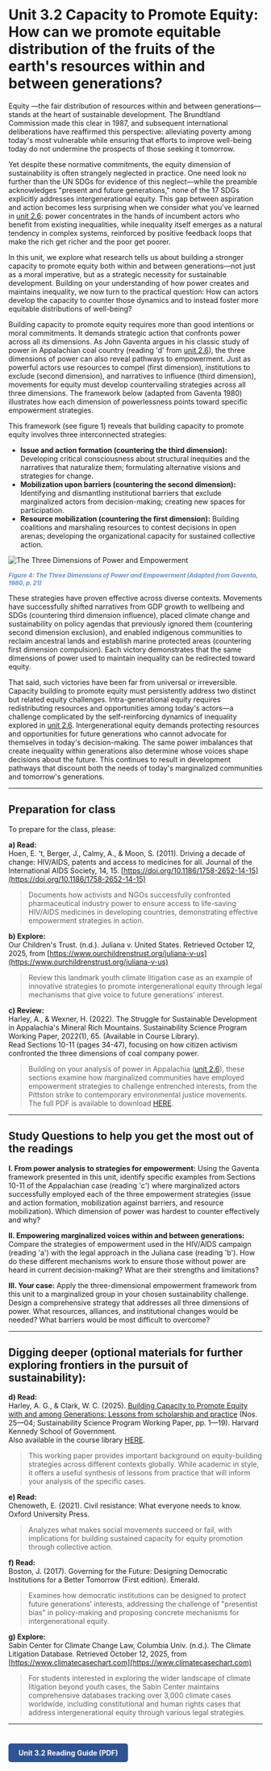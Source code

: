 # Unit 3.2 Capacity to Promote Equity: How can we promote equitable distribution of the fruits of the earth's resources within and between generations?

Equity —the fair distribution of resources within and between generations—stands at the heart of sustainable development. The Brundtland Commission made this clear in 1987, and subsequent international deliberations have reaffirmed this perspective: alleviating poverty among today's most vulnerable while ensuring that efforts to improve well-being today do not undermine the prospects of those seeking it tomorrow.

Yet despite these normative commitments, the equity dimension of sustainability is often strangely neglected in practice. One need look no further than the UN SDGs for evidence of this neglect—while the preamble acknowledges "present and future generations," none of the 17 SDGs explicitly addresses intergenerational equity. This gap between aspiration and action becomes less surprising when we consider what you've learned in [unit 2.6](/sustdev/part-2-anthropocene/unit-2-6-actors-institutions-power/): power concentrates in the hands of incumbent actors who benefit from existing inequalities, while inequality itself emerges as a natural tendency in complex systems, reinforced by positive feedback loops that make the rich get richer and the poor get poorer.

In this unit, we explore what research tells us about building a stronger capacity to promote equity both within and between generations—not just as a moral imperative, but as a strategic necessity for sustainable development. Building on your understanding of how power creates and maintains inequality, we now turn to the practical question: How can actors develop the capacity to counter those dynamics and to instead foster more equitable distributions of well-being?

Building capacity to promote equity requires more than good intentions or moral commitments. It demands strategic action that confronts power across all its dimensions. As John Gaventa argues in his classic study of power in Appalachian coal country (reading 'd' from [unit 2.6](/sustdev/part-2-anthropocene/unit-2-6-actors-institutions-power/)), the three dimensions of power can also reveal pathways to empowerment. Just as powerful actors use resources to compel (first dimension), institutions to exclude (second dimension), and narratives to influence (third dimension), movements for equity must develop countervailing strategies across all three dimensions. The framework below (adapted from Gaventa 1980) illustrates how each dimension of powerlessness points toward specific empowerment strategies.

This framework (see figure 1) reveals that building capacity to promote equity involves three interconnected strategies:
- **Issue and action formation (countering the third dimension):** Developing critical consciousness about structural inequities and the narratives that naturalize them; formulating alternative visions and strategies for change.
- **Mobilization upon barriers (countering the second dimension):** Identifying and dismantling institutional barriers that exclude marginalized actors from decision-making; creating new spaces for participation.
- **Resource mobilization (countering the first dimension):** Building coalitions and marshaling resources to contest decisions in open arenas; developing the organizational capacity for sustained collective action.

![The Three Dimensions of Power and Empowerment](../../images/empowerment_gaventa.png)
<p style="font-size:0.85em; font-weight:bold; font-style:italic; color:#4472C4; opacity:0.8; margin-top:8px;">
Figure 4: The Three Dimensions of Power and Empowerment (Adapted from Gaventa, 1980, p. 21)
</p>

These strategies have proven effective across diverse contexts. Movements have successfully shifted narratives from GDP growth to wellbeing and SDGs (countering third dimension influence), placed climate change and sustainability on policy agendas that previously ignored them (countering second dimension exclusion), and enabled indigenous communities to reclaim ancestral lands and establish marine protected areas (countering first dimension compulsion). Each victory demonstrates that the same dimensions of power used to maintain inequality can be redirected toward equity.

That said, such victories have been far from universal or irreversible. Capacity building to promote equity must persistently address two distinct but related equity challenges. Intra-generational equity requires redistributing resources and opportunities among today's actors—a challenge complicated by the self-reinforcing dynamics of inequality explored in [unit 2.6](/sustdev/part-2-anthropocene/unit-2-6-actors-institutions-power/). Intergenerational equity demands protecting resources and opportunities for future generations who cannot advocate for themselves in today's decision-making. The same power imbalances that create inequality within generations also determine whose voices shape decisions about the future. This continues to result in development pathways that discount both the needs of today's marginalized communities and tomorrow's generations.

---

## Preparation for class

To prepare for the class, please:

**a) Read:**  
Hoen, E. 't, Berger, J., Calmy, A., & Moon, S. (2011). Driving a decade of change: HIV/AIDS, patents and access to medicines for all. Journal of the International AIDS Society, 14, 15. [https://doi.org/10.1186/1758-2652-14-15](https://doi.org/10.1186/1758-2652-14-15)  
> Documents how activists and NGOs successfully confronted pharmaceutical industry power to ensure access to life-saving HIV/AIDS medicines in developing countries, demonstrating effective empowerment strategies in action.

**b) Explore:**  
Our Children's Trust. (n.d.). Juliana v. United States. Retrieved October 12, 2025, from [https://www.ourchildrenstrust.org/juliana-v-us](https://www.ourchildrenstrust.org/juliana-v-us)  
> Review this landmark youth climate litigation case as an example of innovative strategies to promote intergenerational equity through legal mechanisms that give voice to future generations' interest.

**c) Review:**  
Harley, A., & Wexner, H. (2022). The Struggle for Sustainable Development in Appalachia's Mineral Rich Mountains. Sustainability Science Program Working Paper, 2022(1), 65. (Available in Course Library).  
Read Sections 10-11 (pages 34-47), focusing on how citizen activism confronted the three dimensions of coal company power.  
> Building on your analysis of power in Appalachia ([unit 2.6](/sustdev/part-2-anthropocene/unit-2-6-actors-institutions-power/)), these sections examine how marginalized communities have employed empowerment strategies to challenge entrenched interests, from the Pittston strike to contemporary environmental justice movements.  
> The full PDF is available to download [HERE](../../course-library/teaching-cases/case-appalachia.pdf).

---

## Study Questions to help you get the most out of the readings

**I. From power analysis to strategies for empowerment:** Using the Gaventa framework presented in this unit, identify specific examples from Sections 10-11 of the Appalachian case (reading 'c') where marginalized actors successfully employed each of the three empowerment strategies (issue and action formation, mobilization against barriers, and resource mobilization). Which dimension of power was hardest to counter effectively and why?

**II. Empowering marginalized voices within and between generations:** Compare the strategies of empowerment used in the HIV/AIDS campaign (reading 'a') with the legal approach in the Juliana case (reading 'b'). How do these different mechanisms work to ensure those without power are heard in current decision-making? What are their strengths and limitations?

**III. Your case:** Apply the three-dimensional empowerment framework from this unit to a marginalized group in your chosen sustainability challenge. Design a comprehensive strategy that addresses all three dimensions of power. What resources, alliances, and institutional changes would be needed? What barriers would be most difficult to overcome?

---

## Digging deeper (optional materials for further exploring frontiers in the pursuit of sustainability):

**d) Read:**  
Harley, A. G., & Clark, W. C. (2025). [Building Capacity to Promote Equity with and among Generations: Lessons from scholarship and practice](https://www.hks.harvard.edu/sites/default/files/centers/mrcbg/programs/sustsci/files/Equity%20Capacity_SSP%20Working%20Paper.pdf) (Nos. 25—04; Sustainability Science Program Working Paper, pp. 1—19). Harvard Kennedy School of Government.  
Also available in the course library [HERE](../../course-library/readings/capacity-equity.pdf).  
> This working paper provides important background on equity-building strategies across different contexts globally. While academic in style, it offers a useful synthesis of lessons from practice that will inform your analysis of the specific cases.

**e) Read:**  
Chenoweth, E. (2021). Civil resistance: What everyone needs to know. Oxford University Press.  
> Analyzes what makes social movements succeed or fail, with implications for building sustained capacity for equity promotion through collective action.

**f) Read:**  
Boston, J. (2017). Governing for the Future: Designing Democratic Institutions for a Better Tomorrow (First edition). Emerald.  
> Examines how democratic institutions can be designed to protect future generations' interests, addressing the challenge of "presentist bias" in policy-making and proposing concrete mechanisms for intergenerational equity.

**g) Explore:**  
Sabin Center for Climate Change Law, Columbia Univ. (n.d.). The Climate Litigation Database. Retrieved October 12, 2025, from [https://www.climatecasechart.com](https://www.climatecasechart.com)  
> For students interested in exploring the wider landscape of climate litigation beyond youth cases, the Sabin Center maintains comprehensive databases tracking over 3,000 climate cases worldwide, including constitutional and human rights cases that address intergenerational equity through various legal strategies.

---

<a href="../../course-library/unit-guides/unit-3-2.pdf" target="_blank" style="display:inline-block; padding:10px 20px; background:#2F5496; color:white; border-radius:5px; text-decoration:none; font-weight:bold; margin-top:24px;">
Unit 3.2 Reading Guide (PDF)
</a>